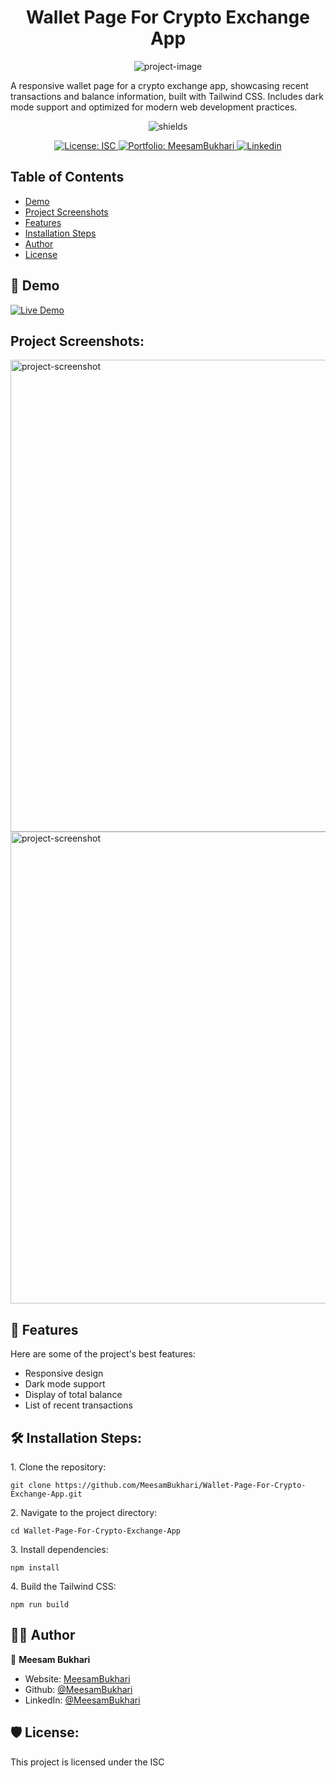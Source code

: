 <h1 align="center" id="title">Wallet Page For Crypto Exchange App</h1>

<p align="center"><img src="https://socialify.git.ci/MeesamBukhari/Wallet-Page-For-Crypto-Exchange-App/image?font=Inter&amp;name=1&amp;owner=1&amp;pattern=Plus&amp;theme=Dark" alt="project-image"></p>

<p id="description">A responsive wallet page for a crypto exchange app, showcasing recent transactions and balance information, built with Tailwind CSS. Includes dark mode support and optimized for modern web development practices.</p>

<p align="center"><img src="https://img.shields.io/badge/Meesam_Bukhari-GitHub-red?style=for-the-badge&amp;labelColor=dark%20blue&amp;color=gold&amp;link=https%3A%2F%2Fgithub.com%2FMeesamBukhari" alt="shields"></p>

<p align="center">
  <a href="https://github.com/MeesamBukhari/Wallet-Page-For-Crypto-Exchange-App/blob/master/LICENSE.txt">
    <img alt="License: ISC" src="https://img.shields.io/badge/License-ISC-red.svg" target="_blank" />
  </a>
  <a href="https://meesambukhari.vercel.app/">
    <img alt="Portfolio: MeesamBukhari" src="https://img.shields.io/badge/My_Portfolio-purple" target="_blank"/>
  </a>
  <a href="https://www.linkedin.com/in/meesambukhari/">
    <img alt="Linkedin" src="https://img.shields.io/badge/Linkedin-0A66C2" target="_blank" />
  </a>
</p>

## Table of Contents

- [Demo](#demo)
- [Project Screenshots](#project-screenshots)
- [Features](#features)
- [Installation Steps](#installation-steps)
- [Author](#author)
- [License](#license)

<h2 id="demo">🚀 Demo</h2>

<!-- [Live Demo](https://crypto-wallet-mb.vercel.app/)* -->

<a href="https://crypto-wallet-mb.vercel.app/">
    <img alt="Live Demo" src="https://img.shields.io/badge/Live_Demo-blue" target="_blank"/>
</a>

<h2 id="project-screenshots">Project Screenshots:</h2>

<img src="https://i.imghippo.com/files/JcLRU1721730770.png" alt="project-screenshot" width="1338" height="755/">

<img src="https://i.imghippo.com/files/CPOe71721730823.png" alt="project-screenshot" width="1338" height="755/">

  
  
<h2>🧐 Features</h2>

Here are some of the project's best features:

*   Responsive design
*   Dark mode support
*   Display of total balance
*   List of recent transactions

<h2>🛠️ Installation Steps:</h2>

<p>1. Clone the repository:</p>

```
git clone https://github.com/MeesamBukhari/Wallet-Page-For-Crypto-Exchange-App.git
```

<p>2. Navigate to the project directory:</p>

```
cd Wallet-Page-For-Crypto-Exchange-App
```

<p>3. Install dependencies:</p>

```
npm install
```

<p>4. Build the Tailwind CSS:</p>

```
npm run build
```

## 👨‍💻 Author

👤 **Meesam Bukhari**

* Website: [MeesamBukhari](https://meesambukhari.vercel.app)
* Github: [@MeesamBukhari](https://github.com/MeesamBukhari)
* LinkedIn: [@MeesamBukhari](https://linkedin.com/in/MeesamBukhari)

<h2>🛡️ License:</h2>

This project is licensed under the ISC
